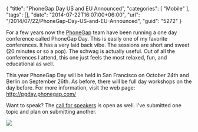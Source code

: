 {
	"title": "PhoneGap Day US and EU Announced",
	"categories": [
		"Mobile"
	],
	"tags": [],
	"date": "2014-07-22T16:07:00+06:00",
	"url": "/2014/07/22/PhoneGap-Day-US-and-EU-Announced",
	"guid": "5272"
}

<p>
For a few years now the <a href="http://www.phonegap.com">PhoneGap</a> team have been running a one day conference called PhoneGap Day. This is easily one of my favorite conferences. It has a very laid back vibe. The sessions are short and sweet (20 minutes or so a pop). The schwag is actually useful. Out of all the conferences I attend, this one just feels the most relaxed, fun, and educational as well. 
</p>

<p>
This year PhoneGap Day will be held in San Francisco on October 24th and Berlin on September 26th. As before, there will be full day workshops on the day before. For more information, visit the web page: <a href="http://pgday.phonegap.com/">http://pgday.phonegap.com/</a>
</p>

<p>
Want to speak? The <a href="https://docs.google.com/spreadsheet/viewform?key=0Avkfs1n1q9f8dFJ0ZHc5TzJPTmtWZkdwSnk1dkh0eXc&usp=sharing_eil#gid=0">call for speakers</a> is open as well. I've submitted one topic and plan on submitting another.
</p>

<p>
<img src="https://static.raymondcamden.com/images/buildbot2013-2.png" />
</p>